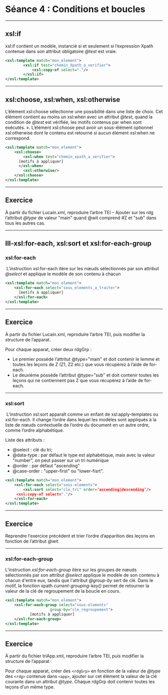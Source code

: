 # Séance 4 : Conditions et boucles
---

## xsl:if

xsl:if contient un modèle, instancié si et seulement si l’expression Xpath contenue dans son attribut obligatoire *@test* est vraie.

```XML
<xsl:template match="mon_element">
        <xsl:if test="chemin_Xpath_a_verifier"> 
            <xsl:copy-of select="."/>
        </xsl:if>
</xsl:template>
```
---
## xsl:choose, xsl:when, xsl:otherwise

L’élément xsl:choose sélectionne une possibilité dans une liste de choix. Cet élément contient au moins un xsl:when avec un attribut *@test*, quand la condition de *@test* est vérifiée, les motifs contenus par when sont exécutés. ». L’élément xsl:choose peut avoir un sous-élément optionnel xsl:otherwise dont le contenu est retourné si aucun élément xsl:when ne correspond.

```XML
<xsl:template match="mon_element">
    <xsl:choose>
        <xsl:when test="chemin_xpath_a_verifier">
      [motifs à appliquer]
      </xsl:when>
        <xsl:otherwise/>
    </xsl:choose>
</xsl:template>
```

---
 ## Exercice
 
 À partir du fichier Lucain.xml, reproduire l’arbre TEI – Ajouter sur les rdg l’attribut *@type* de valeur "main" quand @wit comprend #Z et "sub" dans tous les autres cas.
 
--- 

## III-xsl:for-each, xsl:sort et xsl:for-each-group

### xsl:for-each
 L’instruction xsl:for-each itère sur les nœuds sélectionnés par son attribut *@select* et applique le modèle de son contenu à chacun

```XML 
<xsl:template match="mon_element">
    <xsl:for-each select="sous_elements_a_traiter">
      [motifs à appliquer]
    </xsl:for-each>
</xsl:template>
```
---
 ## Exercice
 
 À partir du fichier Lucain.xml, reproduire l’arbre TEI, puis modifier la structure de l’apparat.

Pour chaque apparat, créer deux rdgGrp :
* Le premier possède l’attritut @type="main" et doit contenir le lemme et toutes les leçons de Z (Z1, Z2 etc.) que vous récupèrez à l’aide de for-each.
* Le deuxième possède l’attribut @type="sub" et doit contenir toutes les leçons qui ne contiennent pas Z que vous récupèrez à l’aide de for-each. 
 
--- 
### xsl:sort
 L’instruction xsl:sort apparaît comme un enfant de xsl:apply-templates ou xsl:for-each. Il change l’ordre dans lequel les modèles sont appliqués à la liste de nœuds contextuelle de l’ordre du document en un autre ordre, comme l’ordre alphabétique.

Liste des attributs : 
* @select : clé du tri;
* @data-type : par défaut le type est alphabétique, mais avec la valeur "number", on peut passer sur un tri numérique
* @order : par défaut "ascending"
* @case-order : "upper-first" ou "lower-fisrt".


```XML
<xsl:template match="mon_element">
	<xsl:for-each select="sous-elements">
    	<xsl:sort select="cle_tri" order=’ascending|descending’/>
   	 <xsl:copy-of select="."/>
	</xsl:for-each>
</xsl:template>
```
---

 ## Exercice
 
 Reprendre l'exercice précédent et trier l’ordre d’apparition des leçons en fonction de l’attribut *@wit*.
 
 ---
 ### xsl:for-each-group
 
L’instruction *xsl:for-each-group* itère sur les groupes de nœuds sélectionnés par son attribut *@select* applique le modèle de son contenu à chacun d'entre eux, tandis que l'attribut *@group-by* sert de clé. Dans le motif, la fonction xpath *current-grouping-key()* permet de retourner la valeur de la clé de regroupement de la boucle en cours.

```XML
<xsl:template match="mon_element">
	<xsl:for-each-group select="sous-elements" 
                    group-by="cle_regroupement">
           [motifs à appliquer]
	</xsl:for-each-group>
</xsl:template>
```
---
## Exercice

À partir du fichier triApp.xml, reproduire l’arbre TEI, puis modifier la structure de l’apparat :

Pour chaque apparat, créer des `<rdgGrp>` en fonction de la valeur de *@type* des `<rdg>` contenue dans `<app>`, ajouter sur cet élément la valeur de la clé courante dans un attribut *@type*. Chaque rdgGrp doit contenir toutes les leçons d’un même type.